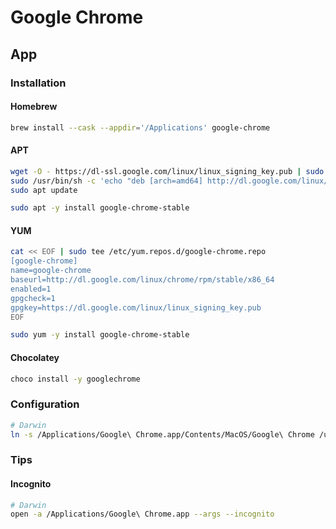 # Google Chrome

## App

### Installation

#### Homebrew

```sh
brew install --cask --appdir='/Applications' google-chrome
```

#### APT

```sh
wget -O - https://dl-ssl.google.com/linux/linux_signing_key.pub | sudo apt-key add -
sudo /usr/bin/sh -c 'echo "deb [arch=amd64] http://dl.google.com/linux/chrome/deb/ stable main" >> /etc/apt/sources.list.d/google.list'
sudo apt update
```

```sh
sudo apt -y install google-chrome-stable
```

#### YUM

```sh
cat << EOF | sudo tee /etc/yum.repos.d/google-chrome.repo
[google-chrome]
name=google-chrome
baseurl=http://dl.google.com/linux/chrome/rpm/stable/x86_64
enabled=1
gpgcheck=1
gpgkey=https://dl.google.com/linux/linux_signing_key.pub
EOF
```

```sh
sudo yum -y install google-chrome-stable
```

#### Chocolatey

```sh
choco install -y googlechrome
```

### Configuration

```sh
# Darwin
ln -s /Applications/Google\ Chrome.app/Contents/MacOS/Google\ Chrome /usr/local/bin/chrome
```

### Tips

#### Incognito

```sh
# Darwin
open -a /Applications/Google\ Chrome.app --args --incognito
```
